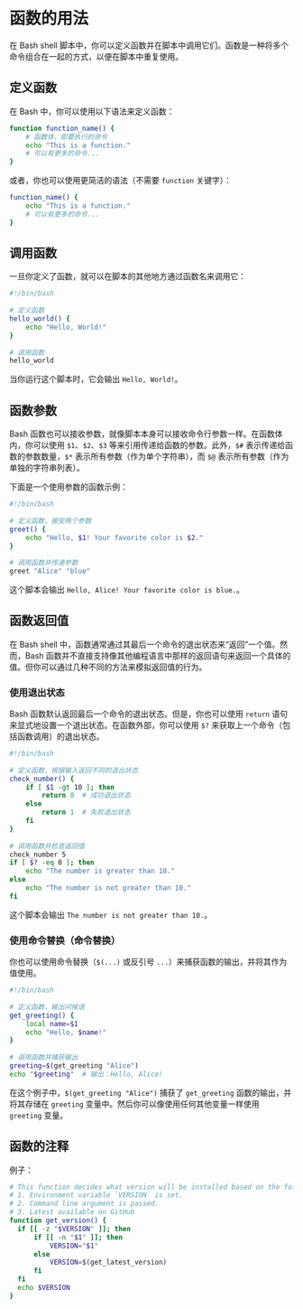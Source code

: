 # 函数的用法

在 Bash shell 脚本中，你可以定义函数并在脚本中调用它们。函数是一种将多个命令组合在一起的方式，以便在脚本中重复使用。

## 定义函数

在 Bash 中，你可以使用以下语法来定义函数：

```sh
function function_name() {  
    # 函数体，即要执行的命令  
    echo "This is a function."  
    # 可以有更多的命令...  
}
```

或者，你也可以使用更简洁的语法（不需要 `function` 关键字）：

```sh
function_name() {  
    echo "This is a function."  
    # 可以有更多的命令...  
}
```

## 调用函数

一旦你定义了函数，就可以在脚本的其他地方通过函数名来调用它：

```bash
#!/bin/bash  
  
# 定义函数  
hello_world() {  
    echo "Hello, World!"  
}  
  
# 调用函数  
hello_world
```

当你运行这个脚本时，它会输出 `Hello, World!`。

## 函数参数

Bash 函数也可以接收参数，就像脚本本身可以接收命令行参数一样。在函数体内，你可以使用 `$1`、`$2`、`$3` 等来引用传递给函数的参数。此外，`$#` 表示传递给函数的参数数量，`$*` 表示所有参数（作为单个字符串），而 `$@` 表示所有参数（作为单独的字符串列表）。

下面是一个使用参数的函数示例：

```bash
#!/bin/bash  
  
# 定义函数，接受两个参数  
greet() {  
    echo "Hello, $1! Your favorite color is $2."  
}  
  
# 调用函数并传递参数  
greet "Alice" "blue"
```

这个脚本会输出 `Hello, Alice! Your favorite color is blue.`。

## 函数返回值

在 Bash shell 中，函数通常通过其最后一个命令的退出状态来“返回”一个值。然而，Bash 函数并不直接支持像其他编程语言中那样的返回语句来返回一个具体的值。但你可以通过几种不同的方法来模拟返回值的行为。

### 使用退出状态

Bash 函数默认返回最后一个命令的退出状态。但是，你也可以使用 `return` 语句来显式地设置一个退出状态。在函数外部，你可以使用 `$?` 来获取上一个命令（包括函数调用）的退出状态。

```bash
#!/bin/bash  
  
# 定义函数，根据输入返回不同的退出状态  
check_number() {  
    if [ $1 -gt 10 ]; then  
        return 0  # 成功退出状态  
    else  
        return 1  # 失败退出状态  
    fi  
}  
  
# 调用函数并检查返回值  
check_number 5  
if [ $? -eq 0 ]; then  
    echo "The number is greater than 10."  
else  
    echo "The number is not greater than 10."  
fi
```

这个脚本会输出 `The number is not greater than 10.`。

### 使用命令替换（命令替换）

你也可以使用命令替换（`$(...)` 或反引号 `...`）来捕获函数的输出，并将其作为值使用。

```bash
#!/bin/bash  
  
# 定义函数，输出问候语  
get_greeting() {  
    local name=$1  
    echo "Hello, $name!"  
}  
  
# 调用函数并捕获输出  
greeting=$(get_greeting "Alice")  
echo "$greeting"  # 输出：Hello, Alice!
```

在这个例子中，`$(get_greeting "Alice")` 捕获了 `get_greeting` 函数的输出，并将其存储在 `greeting` 变量中。然后你可以像使用任何其他变量一样使用 `greeting` 变量。

## 函数的注释

例子：

```bash
# This function decides what version will be installed based on the following priority:
# 1. Environment variable `VERSION` is set.
# 2. Command line argument is passed.
# 3. Latest available on GitHub
function get_version() {
  if [[ -z "$VERSION" ]]; then
      if [[ -n "$1" ]]; then
          VERSION="$1"
      else
          VERSION=$(get_latest_version)
      fi
  fi
  echo $VERSION
}
```

